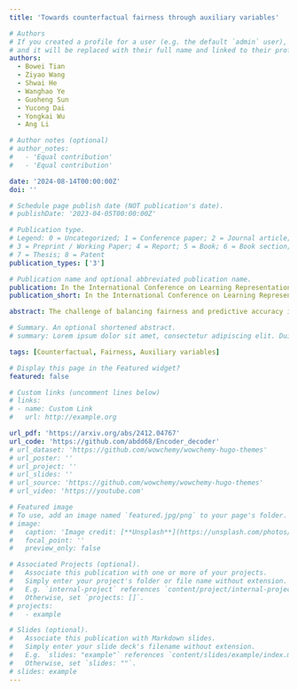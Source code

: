 ```yaml
---
title: 'Towards counterfactual fairness through auxiliary variables'

# Authors
# If you created a profile for a user (e.g. the default `admin` user), write the username (folder name) here
# and it will be replaced with their full name and linked to their profile.
authors:
  - Bowei Tian
  - Ziyao Wang
  - Shwai He
  - Wanghao Ye
  - Guoheng Sun
  - Yucong Dai
  - Yongkai Wu
  - Ang Li

# Author notes (optional)
# author_notes:
#   - 'Equal contribution'
#   - 'Equal contribution'

date: '2024-08-14T00:00:00Z'
doi: ''

# Schedule page publish date (NOT publication's date).
# publishDate: '2023-04-05T00:00:00Z'

# Publication type.
# Legend: 0 = Uncategorized; 1 = Conference paper; 2 = Journal article;
# 3 = Preprint / Working Paper; 4 = Report; 5 = Book; 6 = Book section;
# 7 = Thesis; 8 = Patent
publication_types: ['3']

# Publication name and optional abbreviated publication name.
publication: In the International Conference on Learning Representations (ICLR)
publication_short: In the International Conference on Learning Representations (ICLR)

abstract: The challenge of balancing fairness and predictive accuracy in machine learning models, especially when sensitive attributes such as race, gender, or age are considered, has motivated substantial research in recent years. Counterfactual fairness ensures that predictions remain consistent across counterfactual variations of sensitive attributes, which is a crucial concept in addressing societal biases.  However, existing counterfactual fairness approaches usually overlook intrinsic information about sensitive features, limiting their ability to achieve fairness while simultaneously maintaining performance. To tackle this challenge, we introduce EXOgenous Causal reasoning (EXOC), a novel causal reasoning framework motivated by exogenous variables. It leverages auxiliary variables to uncover intrinsic properties that give rise to sensitive attributes. Our framework explicitly defines an auxiliary node and a control node that contribute to counterfactual fairness and control the information flow within the model. Our evaluation, conducted on synthetic and real-world datasets, validates EXOC's superiority, showing that it outperforms state-of-the-art approaches in achieving counterfactual fairness without sacrificing accuracy.

# Summary. An optional shortened abstract.
# summary: Lorem ipsum dolor sit amet, consectetur adipiscing elit. Duis posuere tellus ac convallis placerat. Proin tincidunt magna sed ex sollicitudin condimentum.

tags: [Counterfactual, Fairness, Auxiliary variables]

# Display this page in the Featured widget?
featured: false

# Custom links (uncomment lines below)
# links:
# - name: Custom Link
#   url: http://example.org

url_pdf: 'https://arxiv.org/abs/2412.04767'
url_code: 'https://github.com/abdd68/Encoder_decoder'
# url_dataset: 'https://github.com/wowchemy/wowchemy-hugo-themes'
# url_poster: ''
# url_project: ''
# url_slides: ''
# url_source: 'https://github.com/wowchemy/wowchemy-hugo-themes'
# url_video: 'https://youtube.com'

# Featured image
# To use, add an image named `featured.jpg/png` to your page's folder.
# image:
#   caption: 'Image credit: [**Unsplash**](https://unsplash.com/photos/pLCdAaMFLTE)'
#   focal_point: ''
#   preview_only: false

# Associated Projects (optional).
#   Associate this publication with one or more of your projects.
#   Simply enter your project's folder or file name without extension.
#   E.g. `internal-project` references `content/project/internal-project/index.md`.
#   Otherwise, set `projects: []`.
# projects:
#   - example

# Slides (optional).
#   Associate this publication with Markdown slides.
#   Simply enter your slide deck's filename without extension.
#   E.g. `slides: "example"` references `content/slides/example/index.md`.
#   Otherwise, set `slides: ""`.
# slides: example
---
```


<!-- {{% callout note %}}
Click the _Cite_ button above to demo the feature to enable visitors to import publication metadata into their reference management software.
{{% /callout %}}

{{% callout note %}}
Create your slides in Markdown - click the _Slides_ button to check out the example.
{{% /callout %}} -->

<!-- Supplementary notes can be added here, including [code, math, and images](https://wowchemy.com/docs/writing-markdown-latex/). -->

